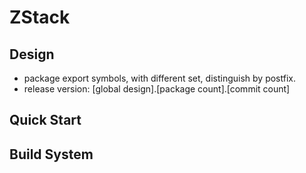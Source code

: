 # ZStack

## Design

* package export symbols, with different set, distinguish by postfix.
* release version: [global design].[package count].[commit count]

## Quick Start

## Build System


